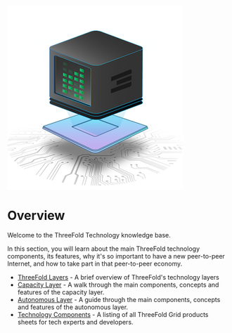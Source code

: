 ![](img/grid_tech.png)

# Overview

Welcome to the ThreeFold Technology knowledge base.

In this section, you will learn about the main ThreeFold technology components, its features, why it's so important to have a new peer-to-peer Internet, and how to take part in that peer-to-peer economy.

  - [ThreeFold Layers](threefold_layers) - A brief overview of ThreeFold's technology layers
  - [Capacity Layer](capacity_layer) - A walk through the main components, concepts and features of the capacity layer.
  - [Autonomous Layer](internet4:part1_autonomous_layer_introduction) - A guide through the main components, concepts and features of the autonomous layer.
  - [Technology Components](hercules_components) - A listing of all ThreeFold Grid products sheets for tech experts and developers.